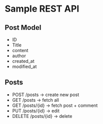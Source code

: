 # Sample REST API
## Post Model
- ID
- Title
- content
- author
- created_at
- modified_at

## Posts
- POST /posts -> create new post
- GET /posts -> fetch all
- GET /posts/{id} -> fetch post + comment
- PUT /posts/{id} -> edit
- DELETE /posts/{id} -> delete

